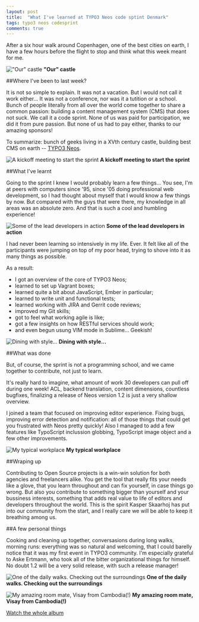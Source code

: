 ```yaml
---
layout: post
title:  "What I've learned at TYPO3 Neos code sptint Denmark"
tags: typo3 neos codesprint
comments: true
---
```


After a six hour walk around Copenhagen, one of the best cities on earth, I have a few hours before the flight to stop and think what this week meant for me.

!["Our" castle](/assets/castle.jpg)
**"Our" castle**

##Where I've been to last week?

It is not so simple to explain. It was not a vacation. But I would not call it work either... It was not a conference, nor was it a tutition or a school.
Bunch of people literally from all over the world come together to share a common passion: building a content management system (CMS) that does not suck. We call it a code sprint.
None of us was paid for participation, we did it from pure passion. But none of us had to pay either, thanks to our amazing sponsors!

To summarize: bunch of geeks living in a XVth century castle, building best CMS on earth -- [TYPO3 Neos](http://neos.typo3.org).

![A kickoff meeting to start the sprint](/assets/kickoff.jpg)
**A kickoff meeting to start the sprint**

##What I've learnt

Going to the sprint I knew I would probably learn a few things... You see, I'm at peers with computers since '95, since '05 doing professional web development, so I had thought about myself that I would know a few things by now. But compared with the guys that were there, my knowledge in all areas was an absolute zero. And that is such a cool and humbling experience!

![Some of the lead developers in action](/assets/core.jpg)
**Some of the lead developers in action**

I had never been learning so intensively in my life. Ever.
It felt like all of the participants were jumping on top of my poor head, trying to shove into it as many things as possible.

As a result:

* I got an overview of the core of TYPO3 Neos;
* learned to set up Vagrant boxes;
* learned quite a bit about JavaScript, Ember in particular;
* learned to write unit and functional tests;
* learned working with JIRA and Gerrit code reviews;
* improved my Git skills;
* got to feel what working agile is like;
* got a few insights on how RESTful services should work;
* and even begun usung VIM mode in Sublime... Geekish!

![Dining with style...](/assets/dine.jpg)
**Dining with style...**

##What was done

But, of course, the sprint is not a programming school, and we came together to contribute, not just to learn.

It's really hard to imagine, what amount of work 30 developers can pull off during one week! ACL, backend translation, content dimensions, countless bugfixes, finalizing a release of Neos version 1.2 is just a very shallow overview.

I joined a team that focused on improving editor experience. Fixing bugs, improving error detection and notification: all of those things that could get you frustrated with Neos pretty quickly!
Also I managed to add a few features like TypoScript inclussion globbing, TypoScript image object and a few other improvements.

![My typical workplace](/assets/workplace.jpg)
**My typical workplace**

##Wraping up

Contributing to Open Source projects is a win-win solution for both agencies and freelancers alike. You get the tool that really fits your needs like a glove, that you learn throughout and can fix yourself, in case things go wrong. But also you contribute to something bigger than yourself and your bussiness interests, something that adds real value to life of editors and developers throughout the world. This is the spirit Kasper Skaarhoj has put into our community from the start, and I really care we will be able to keep it breathing among us.


##A few personal things

Cooking and cleaning up together, conversasions during long walks, morning runs: everything was so natural and welcoming, that I could barelly notice that it was my first event in TYPO3 community. I'm especially grateful to Aske Ertmann, who took all of the bitter organizational things for himself. No doubt 1.2 will be a very solid release, with such a release manager!

![One of the daily walks. Checking out the surroundings](/assets/surroundings.jpg)
**One of the daily walks. Checking out the surroundings**

![My amazing room mate, Visay from Cambodia(!)](/assets/visay.jpg)
**My amazing room mate, Visay from Cambodia(!)**

[Watch the whole album](https://plus.google.com/photos/111842839438389408798/albums/6064058344696631249)
